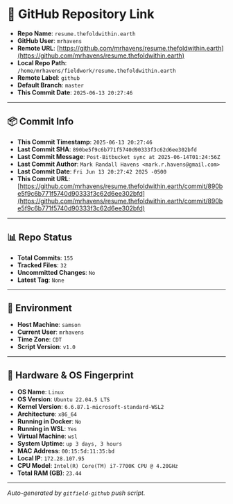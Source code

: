 # 🔗 GitHub Repository Link

- **Repo Name**: `resume.thefoldwithin.earth`
- **GitHub User**: `mrhavens`
- **Remote URL**: [https://github.com/mrhavens/resume.thefoldwithin.earth](https://github.com/mrhavens/resume.thefoldwithin.earth)
- **Local Repo Path**: `/home/mrhavens/fieldwork/resume.thefoldwithin.earth`
- **Remote Label**: `github`
- **Default Branch**: `master`
- **This Commit Date**: `2025-06-13 20:27:46`

---

## 📦 Commit Info

- **This Commit Timestamp**: `2025-06-13 20:27:46`
- **Last Commit SHA**: `890be5f9c6b771f5740d90333f3c62d6ee302bfd`
- **Last Commit Message**: `Post-Bitbucket sync at 2025-06-14T01:24:56Z`
- **Last Commit Author**: `Mark Randall Havens <mark.r.havens@gmail.com>`
- **Last Commit Date**: `Fri Jun 13 20:27:42 2025 -0500`
- **This Commit URL**: [https://github.com/mrhavens/resume.thefoldwithin.earth/commit/890be5f9c6b771f5740d90333f3c62d6ee302bfd](https://github.com/mrhavens/resume.thefoldwithin.earth/commit/890be5f9c6b771f5740d90333f3c62d6ee302bfd)

---

## 📊 Repo Status

- **Total Commits**: `155`
- **Tracked Files**: `32`
- **Uncommitted Changes**: `No`
- **Latest Tag**: `None`

---

## 🧭 Environment

- **Host Machine**: `samson`
- **Current User**: `mrhavens`
- **Time Zone**: `CDT`
- **Script Version**: `v1.0`

---

## 🧬 Hardware & OS Fingerprint

- **OS Name**: `Linux`
- **OS Version**: `Ubuntu 22.04.5 LTS`
- **Kernel Version**: `6.6.87.1-microsoft-standard-WSL2`
- **Architecture**: `x86_64`
- **Running in Docker**: `No`
- **Running in WSL**: `Yes`
- **Virtual Machine**: `wsl`
- **System Uptime**: `up 3 days, 3 hours`
- **MAC Address**: `00:15:5d:11:35:bd`
- **Local IP**: `172.28.107.95`
- **CPU Model**: `Intel(R) Core(TM) i7-7700K CPU @ 4.20GHz`
- **Total RAM (GB)**: `23.44`

---

_Auto-generated by `gitfield-github` push script._
